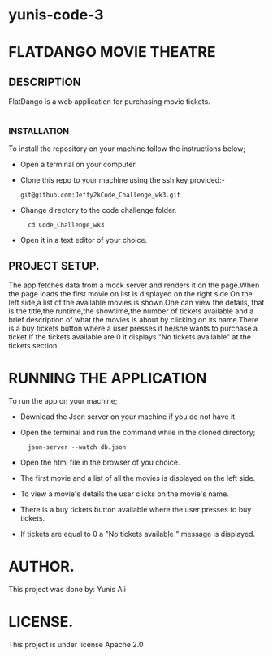 # yunis-code-3
# FLATDANGO MOVIE THEATRE

## DESCRIPTION

FlatDango is a web application for purchasing movie tickets.
<br>
<br>
### INSTALLATION

To install the repository on your machine follow the instructions below;

- Open a terminal on your computer.
- Clone this repo to your machine using the ssh key provided:-

      git@github.com:Jeffy2kCode_Challenge_wk3.git

- Change directory to the code challenge folder.     

        cd Code_Challenge_wk3
- Open it in a text editor of your choice.

## PROJECT SETUP.
The app fetches data from a mock server and renders it on the page.When the page loads the first movie on list is displayed on the right side.On the left side,a list of the available movies is shown.One can view the details, that is the title,the runtime,the showtime,the number of tickets available and a brief description of what the movies is about by clicking on its name.There is a buy tickets button where a user presses if he/she wants to purchase a ticket.If the tickets available are 0 it displays "No tickets available" at the tickets section.

# RUNNING THE APPLICATION
To run the app on your machine;

- Download the Json server on your machine if you do not have it.
- Open the terminal and run the command while in the cloned directory;

        json-server --watch db.json

- Open the html file in the browser of you choice.
- The first movie and a list of all the movies is displayed on the left side.
- To view a movie's details the user clicks on the movie's name.
- There is a buy tickets button available where the user presses to buy tickets.
- If tickets are equal to 0 a "No tickets available " message is displayed.

# AUTHOR.
This project was done by:
Yunis Ali

# LICENSE.
This project is under license Apache 2.0